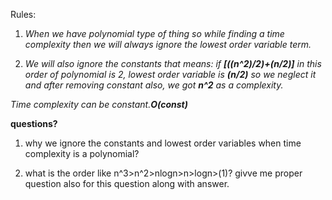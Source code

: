 Rules:
1. *When we have polynomial type of thing so while finding a time complexity then we will always ignore the lowest order variable term.*

2. *We will also ignore the constants*
    _that means: if **[((n^2)/2)+(n/2)]** in this order of polynomial is 2, lowest order variable is **(n/2)** so we neglect it and after removing constant also, we got **n^2** as a complexity._

*Time complexity can be constant.**O(const)***

**questions?**
1. why we ignore the constants and lowest order variables when time complexity is a polynomial?

2. what is the order like n^3>n^2>nlogn>n>logn>(1)? givve me proper question also for this question along with answer.


